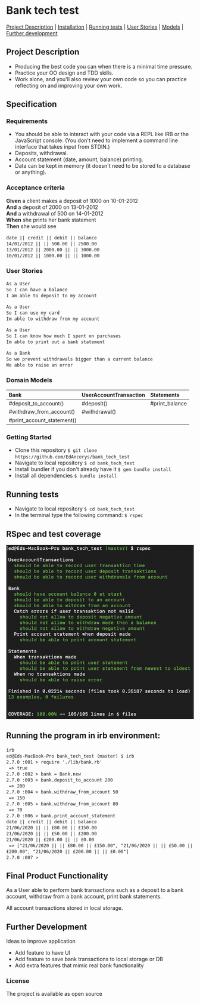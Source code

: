 # Bank tech test

[Project Description](#project-description) | [Installation](#getting-started) | [Running tests](#running-tests) | [User Stories](#user-stories) | [Models](#domain-models) | [Further development](#further-development)

## Project Description

- Producing the best code you can when there is a minimal time pressure.
- Practice your OO design and TDD skills.
- Work alone, and you'll also review your own code so you can practice reflecting on and improving your own work.

## Specification

### Requirements

- You should be able to interact with your code via a REPL like IRB or the JavaScript console. (You don't need to implement a command line interface that takes input from STDIN.)
- Deposits, withdrawal.
- Account statement (date, amount, balance) printing.
- Data can be kept in memory (it doesn't need to be stored to a database or anything).

### Acceptance criteria

**Given** a client makes a deposit of 1000 on 10-01-2012  
**And** a deposit of 2000 on 13-01-2012  
**And** a withdrawal of 500 on 14-01-2012  
**When** she prints her bank statement  
**Then** she would see

```
date || credit || debit || balance
14/01/2012 || || 500.00 || 2500.00
13/01/2012 || 2000.00 || || 3000.00
10/01/2012 || 1000.00 || || 1000.00
```

### User Stories

```
As a User
So I can have a balance
I am able to deposit to my account
```

```
As a User
So I can use my card
Im able to withdraw from my account
```

```
As a User
So I can know how much I spent on purchases
Im able to print out a bank statement
```

```
As a Bank
So we prevent withdrawals bigger than a current balance
We able to raise an error
```

### Domain Models

| Bank                       | UserAccountTransaction | Statements     |
| :------------------------- | :--------------------- | :------------- |
| #deposit_to_account()      | #deposit()             | #print_balance |
| #withdraw_from_account()   | #withdrawal()          |
| #print_account_statement() |                        |

### Getting Started

- Clone this repository
  `$ git clone https://github.com/EdAncerys/bank_tech_test`
- Navigate to local repository
  `$ cd bank_tech_test`
- Install bundler if you don't already have it
  `$ gem bundle install`
- Install all dependencies
  `$ bundle install`

## Running tests

- Navigate to local repository
  `$ cd bank_tech_test`
- In the terminal type the following command:
  `$ rspec`

## RSpec and test coverage

<div align="center">
  <img alt="bank_tech_test" width="600px" src="./images/tests_bank_01.png">
</div>

## Running the program in **irb** environment:

```
irb
ed@Eds-MacBook-Pro bank_tech_test (master) $ irb
2.7.0 :001 > require './lib/bank.rb'
 => true
2.7.0 :002 > bank = Bank.new
2.7.0 :003 > bank.deposit_to_account 200
 => 200
2.7.0 :004 > bank.withdraw_from_account 50
 => 150
2.7.0 :005 > bank.withdraw_from_account 80
 => 70
2.7.0 :006 > bank.print_account_statement
date || credit || debit || balance
21/06/2020 || || £80.00 || £150.00
21/06/2020 || || £50.00 || £200.00
21/06/2020 || £200.00 || || £0.00
 => ["21/06/2020 || || £80.00 || £150.00", "21/06/2020 || || £50.00 || £200.00", "21/06/2020 || £200.00 || || £0.00"]
2.7.0 :007 >
```

## Final Product Functionality

As a User able to perform bank transactions such as a deposit to a bank account, withdraw from a bank account, print bank statements.

All account transactions stored in local storage.

## Further Development

Ideas to improve application

- Add feature to have UI
- Add feature to save bank transactions to local storage or DB
- Add extra features that mimic real bank functionality

### License

The project is available as open source
